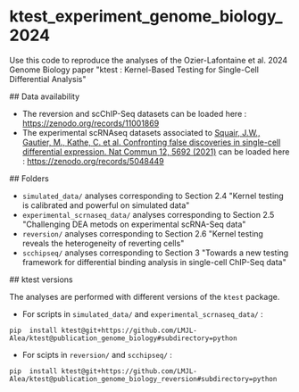 # ktest_experiment_genome_biology_2024

Use this code to reproduce the analyses of the Ozier-Lafontaine et al. 2024 Genome Biology paper "ktest : Kernel-Based Testing for Single-Cell Differential Analysis"

## Data availability 

- The reversion and scChIP-Seq datasets can be loaded here : https://zenodo.org/records/11001869
- The experimental scRNAseq datasets associated to [Squair, J.W., Gautier, M., Kathe, C. et al. Confronting false discoveries in single-cell differential expression. Nat Commun 12, 5692 (2021)](https://doi.org/10.1038/s41467-021-25960-2) can be loaded here : https://zenodo.org/records/5048449

## Folders 

- `simulated_data/` analyses corresponding to Section 2.4 "Kernel testing is calibrated and powerful on simulated data"
- `experimental_scrnaseq_data/` analyses corresponding to Section 2.5 "Challenging DEA metods on experimental scRNA-Seq data"
- `reversion/` analyses corresponding to Section 2.6 "Kernel testing reveals the heterogeneity of reverting cells"
- `scchipseq/` analyses corresponding to Section 3 "Towards a new testing framework for differential binding analysis in single-cell ChIP-Seq data"


## ktest versions 

The analyses are performed with different versions of the `ktest` package. 

- For scripts in `simulated_data/` and `experimental_scrnaseq_data/` :
```
pip  install ktest@git+https://github.com/LMJL-Alea/ktest@publication_genome_biology#subdirectory=python
```
- For scipts in `reversion/` and `scchipseq/` : 
```
pip  install ktest@git+https://github.com/LMJL-Alea/ktest@publication_genome_biology_reversion#subdirectory=python
```
